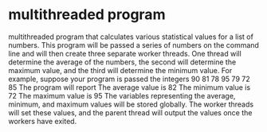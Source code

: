 #  multithreaded program 
multithreaded program that calculates various statistical values for a list of numbers. This program will be passed a series of numbers on the command line and will then create three separate worker threads. One thread will determine the average of the numbers, the second will determine the maximum value, and the third will determine the minimum value. For example, suppose your program is passed the integers 90 81 78 95 79 72 85 The program will report The average value is 82 The minimum value is 72 The maximum value is 95 The variables representing the average, minimum, and maximum values will be stored globally. The worker threads will set these values, and the parent thread will output the values once the workers have exited.
